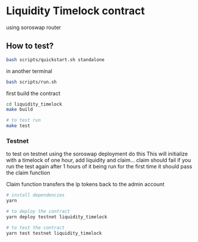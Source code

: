 # Liquidity Timelock contract

using soroswap router

## How to test?

```bash
bash scripts/quickstart.sh standalone
```

in another terminal

```bash
bash scripts/run.sh
```

first build the contract

```bash
cd liquidity_timelock
make build

# to test run
make test
```

### Testnet

to test on testnet using the soroswap deployment do this
This will initialize with a timelock of one hour, add liquidity and claim... claim should fail if you run the test again after 1 hours of it being run for the first time it should pass the claim function

Claim function transfers the lp tokens back to the admin account

```bash
# install dependencies
yarn

# to deploy the contract
yarn deploy testnet liquidity_timelock

# to test the contract
yarn test testnet liquidity_timelock
```

